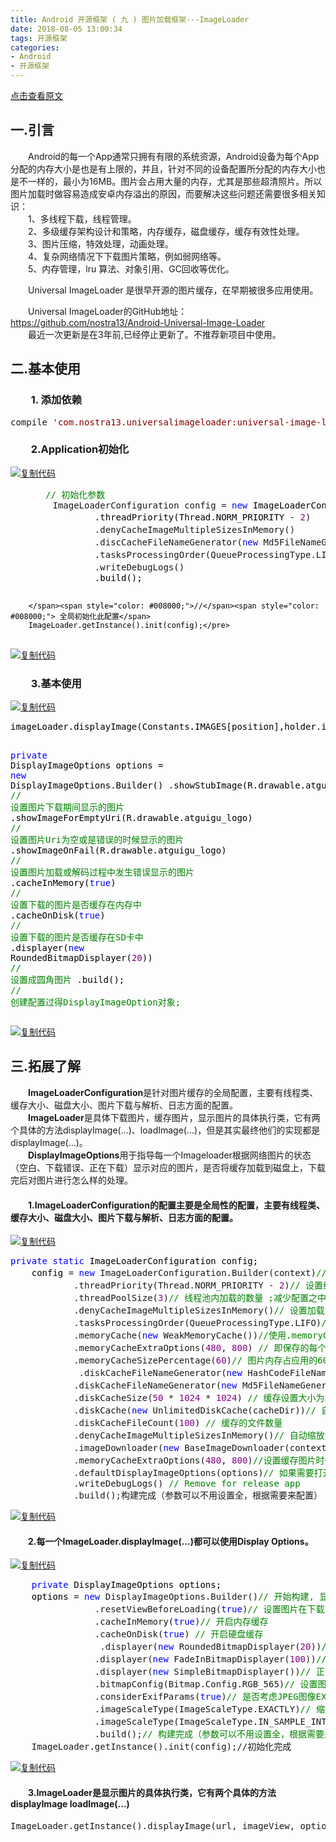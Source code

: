 ```yaml
---
title: Android 开源框架 ( 九 ) 图片加载框架---ImageLoader
date: 2018-08-05 13:00:34
tags: 开源框架
categories: 
- Android
- 开源框架
---
```

[点击查看原文](https://www.cnblogs.com/bugzone/p/ImageLoader.html)

<!-- more -->

<div id="cnblogs_post_body" class="blogpost-body ">
    <h2>一.引言</h2>
<p>　　Android的每一个App通常只拥有有限的系统资源，Android设备为每个App分配的内存大小是也是有上限的，并且，针对不同的设备配置所分配的内存大小也是不一样的，最小为16MB。图片会占用大量的内存，尤其是那些超清照片。所以图片加载时做容易造成安卓内存溢出的原因，而要解决这些问题还需要很多相关知识：<br>　　1、多线程下载，线程管理。<br>　　2、多级缓存架构设计和策略，内存缓存，磁盘缓存，缓存有效性处理。<br>　　3、图片压缩，特效处理，动画处理。<br>　　4、复杂网络情况下下载图片策略，例如弱网络等。<br>　　5、内存管理，lru 算法、对象引用、GC回收等优化。</p>
<p>　　Universal ImageLoader 是很早开源的图片缓存，在早期被很多应用使用。</p>
<p>　　Universal ImageLoader的GitHub地址：<a href="https://github.com/nostra13/Android-Universal-Image-Loader" target="_blank">https://github.com/nostra13/Android-Universal-Image-Loader</a><br>　　最近一次更新是在3年前,已经停止更新了。不推荐新项目中使用。</p>
<h2>二.基本使用　</h2>
<h3>　　1. 添加依赖</h3>
<div class="cnblogs_code">
<pre>compile <span style="color: #800000;">'</span><span style="color: #800000;">com.nostra13.universalimageloader:universal-image-loader:1.9.5</span><span style="color: #800000;">'</span></pre>
</div>
<h3>　　2.Application初始化</h3>
<div class="cnblogs_code"><div class="cnblogs_code_toolbar"><span class="cnblogs_code_copy"><a href="javascript:void(0);" onclick="copyCnblogsCode(this)" title="复制代码"><img src="//common.cnblogs.com/images/copycode.gif" alt="复制代码"></a></span></div>
<pre><span style="color: #008000;">　　　　//</span><span style="color: #008000;"> 初始化参数</span>
        ImageLoaderConfiguration config = <span style="color: #0000ff;">new</span><span style="color: #000000;"> ImageLoaderConfiguration.Builder(context)
                .threadPriority(Thread.NORM_PRIORITY </span>- <span style="color: #800080;">2</span>)               <span style="color: #008000;">//</span><span style="color: #008000;"> 线程优先级</span>
                .denyCacheImageMultipleSizesInMemory()                  <span style="color: #008000;">//</span><span style="color: #008000;"> 当同一个Uri获取不同大小的图片，缓存到内存时，只缓存一个。默认会缓存多个不同的大小的相同图片</span>
                .discCacheFileNameGenerator(<span style="color: #0000ff;">new</span> Md5FileNameGenerator()) <span style="color: #008000;">//</span><span style="color: #008000;"> 将保存的时候的URI名称用MD5</span>
                .tasksProcessingOrder(QueueProcessingType.LIFO)         <span style="color: #008000;">//</span><span style="color: #008000;"> 设置图片下载和显示的工作队列排序</span>
                .writeDebugLogs()                                       <span style="color: #008000;">//</span><span style="color: #008000;"> 打印debug log</span>
<span style="color: #000000;">                .build();

        </span><span style="color: #008000;">//</span><span style="color: #008000;"> 全局初始化此配置</span>
        ImageLoader.getInstance().init(config);</pre>
<div class="cnblogs_code_toolbar"><span class="cnblogs_code_copy"><a href="javascript:void(0);" onclick="copyCnblogsCode(this)" title="复制代码"><img src="//common.cnblogs.com/images/copycode.gif" alt="复制代码"></a></span></div></div>
<h3>　　3.基本使用</h3>
<div class="cnblogs_code"><div class="cnblogs_code_toolbar"><span class="cnblogs_code_copy"><a href="javascript:void(0);" onclick="copyCnblogsCode(this)" title="复制代码"><img src="//common.cnblogs.com/images/copycode.gif" alt="复制代码"></a></span></div>
<pre><span style="color: #000000;">imageLoader.displayImage(Constants.IMAGES[position],holder.iv,options);

</span><span style="color: #0000ff;">private</span> DisplayImageOptions options = <span style="color: #0000ff;">new</span><span style="color: #000000;"> DisplayImageOptions.Builder()
            .showStubImage(R.drawable.atguigu_logo)          </span><span style="color: #008000;">//</span><span style="color: #008000;"> 设置图片下载期间显示的图片</span>
            .showImageForEmptyUri(R.drawable.atguigu_logo)  <span style="color: #008000;">//</span><span style="color: #008000;"> 设置图片Uri为空或是错误的时候显示的图片</span>
            .showImageOnFail(R.drawable.atguigu_logo)       <span style="color: #008000;">//</span><span style="color: #008000;"> 设置图片加载或解码过程中发生错误显示的图片</span>
            .cacheInMemory(<span style="color: #0000ff;">true</span>)                        <span style="color: #008000;">//</span><span style="color: #008000;"> 设置下载的图片是否缓存在内存中</span>
            .cacheOnDisk(<span style="color: #0000ff;">true</span>)                          <span style="color: #008000;">//</span><span style="color: #008000;"> 设置下载的图片是否缓存在SD卡中</span>
            .displayer(<span style="color: #0000ff;">new</span> RoundedBitmapDisplayer(<span style="color: #800080;">20</span>))  <span style="color: #008000;">//</span><span style="color: #008000;"> 设置成圆角图片</span>
            .build();                                   <span style="color: #008000;">//</span><span style="color: #008000;"> 创建配置过得DisplayImageOption对象;        </span></pre>
<div class="cnblogs_code_toolbar"><span class="cnblogs_code_copy"><a href="javascript:void(0);" onclick="copyCnblogsCode(this)" title="复制代码"><img src="//common.cnblogs.com/images/copycode.gif" alt="复制代码"></a></span></div></div>
<h2>三.拓展了解</h2>
<p>　　<strong>ImageLoaderConfiguration</strong>是针对图片缓存的全局配置，主要有线程类、缓存大小、磁盘大小、图片下载与解析、日志方面的配置。<br>　　<strong>ImageLoader</strong>是具体下载图片，缓存图片，显示图片的具体执行类，它有两个具体的方法displayImage(...)、loadImage(...)，但是其实最终他们的实现都是displayImage(...)。<br>　　<strong>DisplayImageOptions</strong>用于指导每一个Imageloader根据网络图片的状态（空白、下载错误、正在下载）显示对应的图片，是否将缓存加载到磁盘上，下载完后对图片进行怎么样的处理。</p>
<h4>　　1.ImageLoaderConfiguration的配置主要是全局性的配置，主要有线程类、缓存大小、磁盘大小、图片下载与解析、日志方面的配置。</h4>
<div class="cnblogs_code"><div class="cnblogs_code_toolbar"><span class="cnblogs_code_copy"><a href="javascript:void(0);" onclick="copyCnblogsCode(this)" title="复制代码"><img src="//common.cnblogs.com/images/copycode.gif" alt="复制代码"></a></span></div>
<pre><span style="color: #0000ff;">private</span> <span style="color: #0000ff;">static</span><span style="color: #000000;"> ImageLoaderConfiguration config;
    config </span>= <span style="color: #0000ff;">new</span> ImageLoaderConfiguration.Builder(context)<span style="color: #008000;">//</span><span style="color: #008000;"> 开始构建 ,图片加载配置</span>
            .threadPriority(Thread.NORM_PRIORITY - <span style="color: #800080;">2</span>)<span style="color: #008000;">//</span><span style="color: #008000;"> 设置线程优先级</span>
            .threadPoolSize(<span style="color: #800080;">3</span>)<span style="color: #008000;">//</span><span style="color: #008000;"> 线程池内加载的数量 ;减少配置之中线程池的大小，(.threadPoolSize).推荐1-5；</span>
            .denyCacheImageMultipleSizesInMemory()<span style="color: #008000;">//</span><span style="color: #008000;"> 设置加载的图片有多样的</span>
            .tasksProcessingOrder(QueueProcessingType.LIFO)<span style="color: #008000;">//</span><span style="color: #008000;"> 图片加载任务顺序</span>
            .memoryCache(<span style="color: #0000ff;">new</span> WeakMemoryCache())<span style="color: #008000;">//</span><span style="color: #008000;">使用.memoryCache(new WeakMemoryCache())，不要使用.cacheInMemory();</span>
            .memoryCacheExtraOptions(<span style="color: #800080;">480</span>, <span style="color: #800080;">800</span>) <span style="color: #008000;">//</span><span style="color: #008000;"> 即保存的每个缓存文件的最大长宽</span>
            .memoryCacheSizePercentage(<span style="color: #800080;">60</span>)<span style="color: #008000;">//</span><span style="color: #008000;"> 图片内存占应用的60%；</span>
             .diskCacheFileNameGenerator(<span style="color: #0000ff;">new</span> HashCodeFileNameGenerator())<span style="color: #008000;">//</span><span style="color: #008000;">使用HASHCODE对UIL进行加密命名</span>
            .diskCacheFileNameGenerator(<span style="color: #0000ff;">new</span> Md5FileNameGenerator())<span style="color: #008000;">//</span><span style="color: #008000;"> 将保存的时候的URI名称用MD5 加密</span>
            .diskCacheSize(<span style="color: #800080;">50</span> * <span style="color: #800080;">1024</span> * <span style="color: #800080;">1024</span>) <span style="color: #008000;">//</span><span style="color: #008000;"> 缓存设置大小为50 Mb</span>
            .diskCache(<span style="color: #0000ff;">new</span> UnlimitedDiskCache(cacheDir))<span style="color: #008000;">//</span><span style="color: #008000;"> 自定义缓存路径</span>
            .diskCacheFileCount(<span style="color: #800080;">100</span>) <span style="color: #008000;">//</span><span style="color: #008000;"> 缓存的文件数量</span>
            .denyCacheImageMultipleSizesInMemory()<span style="color: #008000;">//</span><span style="color: #008000;"> 自动缩放</span>
            .imageDownloader(<span style="color: #0000ff;">new</span> BaseImageDownloader(context, <span style="color: #800080;">5</span> * <span style="color: #800080;">1000</span>, <span style="color: #800080;">30</span> * <span style="color: #800080;">1000</span>)) <span style="color: #008000;">//</span><span style="color: #008000;"> connectTimeout (5 s), readTimeout (30 s)超时时间</span>
            .memoryCacheExtraOptions(<span style="color: #800080;">480</span>, <span style="color: #800080;">800</span>)<span style="color: #008000;">//</span><span style="color: #008000;">设置缓存图片时候的宽高最大值，默认为屏幕宽高;保存的每个缓存文件的最大长宽</span>
            .defaultDisplayImageOptions(options)<span style="color: #008000;">//</span><span style="color: #008000;"> 如果需要打开缓存机制，需要自己builde一个option,可以是DisplayImageOptions.createSimple()</span>
            .writeDebugLogs() <span style="color: #008000;">//</span><span style="color: #008000;"> Remove for release app</span>
            .build();构建完成（参数可以不用设置全，根据需要来配置）        </pre>
<div class="cnblogs_code_toolbar"><span class="cnblogs_code_copy"><a href="javascript:void(0);" onclick="copyCnblogsCode(this)" title="复制代码"><img src="//common.cnblogs.com/images/copycode.gif" alt="复制代码"></a></span></div></div>
<h4>　　2.每一个ImageLoader.displayImage(...)都可以使用Display Options。</h4>
<div class="cnblogs_code"><div class="cnblogs_code_toolbar"><span class="cnblogs_code_copy"><a href="javascript:void(0);" onclick="copyCnblogsCode(this)" title="复制代码"><img src="//common.cnblogs.com/images/copycode.gif" alt="复制代码"></a></span></div>
<pre><span style="color: #0000ff;">    private</span><span style="color: #000000;"> DisplayImageOptions options;
    options </span>= <span style="color: #0000ff;">new</span> DisplayImageOptions.Builder()<span style="color: #008000;">//</span><span style="color: #008000;"> 开始构建, 显示的图片的各种格式</span>
                .resetViewBeforeLoading(<span style="color: #0000ff;">true</span>)<span style="color: #008000;">//</span><span style="color: #008000;"> 设置图片在下载前是否重置，复位</span>
                .cacheInMemory(<span style="color: #0000ff;">true</span>)<span style="color: #008000;">//</span><span style="color: #008000;"> 开启内存缓存</span>
                .cacheOnDisk(<span style="color: #0000ff;">true</span>) <span style="color: #008000;">//</span><span style="color: #008000;"> 开启硬盘缓存</span>
                 .displayer(<span style="color: #0000ff;">new</span> RoundedBitmapDisplayer(<span style="color: #800080;">20</span>))<span style="color: #008000;">//</span><span style="color: #008000;"> 是否设置为圆角，弧度为多少；避免使用RoundedBitmapDisplayer.他会创建新的ARGB_8888格式的Bitmap对象；</span>
                .displayer(<span style="color: #0000ff;">new</span> FadeInBitmapDisplayer(<span style="color: #800080;">100</span>))<span style="color: #008000;">//</span><span style="color: #008000;"> 是否图片加载好后渐入的动画时间</span>
                .displayer(<span style="color: #0000ff;">new</span> SimpleBitmapDisplayer())<span style="color: #008000;">//</span><span style="color: #008000;"> 正常显示一张图片　</span>
                .bitmapConfig(Bitmap.Config.RGB_565)<span style="color: #008000;">//</span><span style="color: #008000;"> 设置图片的解码类型;使用.bitmapConfig(Bitmap.config.RGB_565)代替ARGB_8888;</span>
                .considerExifParams(<span style="color: #0000ff;">true</span>)<span style="color: #008000;">//</span><span style="color: #008000;"> 是否考虑JPEG图像EXIF参数（旋转，翻转）</span>
                .imageScaleType(ImageScaleType.EXACTLY)<span style="color: #008000;">//</span><span style="color: #008000;"> 缩放级别</span>
                .imageScaleType(ImageScaleType.IN_SAMPLE_INT)<span style="color: #008000;">//</span><span style="color: #008000;">这两种配置缩放都推荐</span>
                .build();<span style="color: #008000;">//</span><span style="color: #008000;"> 构建完成（参数可以不用设置全，根据需要来配置）</span>
    ImageLoader.getInstance().init(config);//初始化完成</pre>
<div class="cnblogs_code_toolbar"><span class="cnblogs_code_copy"><a href="javascript:void(0);" onclick="copyCnblogsCode(this)" title="复制代码"><img src="//common.cnblogs.com/images/copycode.gif" alt="复制代码"></a></span></div></div>
<h4>　　3.ImageLoader是显示图片的具体执行类，它有两个具体的方法displayImage loadImage(...)</h4>
<div class="cnblogs_code">
<pre>ImageLoader.getInstance().displayImage(url, imageView, options);    </pre>
</div>
<p>&nbsp;</p>
<p>　</p>
</div>